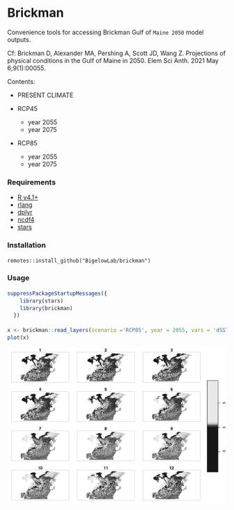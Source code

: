 Brickman
================

Convenience tools for accessing Brickman Gulf of `Maine 2050` model
outputs.

Cf: Brickman D, Alexander MA, Pershing A, Scott JD, Wang Z. Projections of physical conditions in the Gulf of Maine in 2050. Elem Sci Anth. 2021 May 6;9(1):00055.

Contents:

-   PRESENT CLIMATE

-   RCP45

    -   year 2055
    -   year 2075

-   RCP85

    -   year 2055
    -   year 2075

### Requirements

-   [R v4.1+](https://R-project.org)
-   [rlang](https://CRAN.R-project.org/package=rlang)
-   [dplyr](https://CRAN.R-project.org/package=dplyr)
-   [ncdf4](https://CRAN.R-project.org/package=ncdf4)
-   [stars](https://CRAN.R-project.org/package=stars)

### Installation

    remotes::install_github("BigelowLab/brickman")

### Usage

``` r
suppressPackageStartupMessages({
    library(stars)
    library(brickman)
  })

x <- brickman::read_layers(scenario ='RCP85', year = 2055, vars = 'dSST', interval = "mon")
plot(x)
```

![](README_files/figure-gfm/unnamed-chunk-1-1.png)<!-- -->
